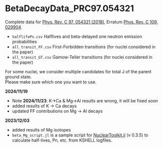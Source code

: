 # BetaDecayData_PRC97.054321

Complete data for [Phys. Rev. C 97, 054321 (2018)](https://link.aps.org/doi/10.1103/PhysRevC.97.054321), Erratum [Phys. Rev. C 109, 029904](https://doi.org/10.1103/PhysRevC.109.029904).

- `halflifePn.csv` Halflives and beta-delayed one neutron emission probabilities
- `all_transit_FF.csv` First-Forbidden transitions (for nuclei considered in the paper)
- `all_transit_GT.csv` Gamow-Teller transitions (for nuclei considered in the paper)


For some nuclei, we consider multiple candidates for total J of the parent ground state.  
Please make sure which one you want to use.


**2024/11/19**

- Note **2024/11/23**: K->Ca & Mg->Al results are wrong, it will be fixed soon
- added results of K -> Ca decays
- updated FF contributions on Mg -> Al decays

**2023/12/03**

- added results of Mg isotopes
- `beta_Mg_script.jl` is a sample script for [NuclearToolkit.jl](https://github.com/SotaYoshida/NuclearToolkit.jl) (v 0.3.5) to calculate half-lives, Pn, etc. from KSHELL logfiles.


